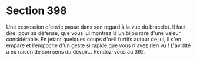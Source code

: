 # Section 398

Une expression d'envie passe dans son regard à la vue du 
bracelet. Il faut dire, pour sa défense, que vous lui montrez là un 
bijou rare d'une valeur considérable. En jetant quelques coups 
d'oeil furtifs autour de lui, il s'en empare et l'empoche d'un geste 
si rapide que vous n'avez rien vu ! L'avidité a eu raison de son 
sens du devoir... Rendez-vous au 392.